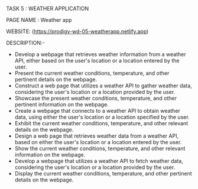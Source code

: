 TASK 5 : WEATHER APPLICATION

PAGE NAME : Weather app

WEBSITE: (https://prodigy-wd-05-weatherapp.netlify.app)

DESCRIPTION:-
- Develop a webpage that retrieves weather information from a weather API, either based on the user's location or a location entered by the user.
- Present the current weather conditions, temperature, and other pertinent details on the webpage.
- Construct a web page that utilizes a weather API to gather weather data, considering the user's location or a location provided by the user.
- Showcase the present weather conditions, temperature, and other pertinent information on the webpage.
- Create a webpage that connects to a weather API to obtain weather data, using either the user's location or a location specified by the user.
- Exhibit the current weather conditions, temperature, and other relevant details on the webpage.
- Design a web page that retrieves weather data from a weather API, based on either the user's location or a location entered by the user.
- Show the current weather conditions, temperature, and other relevant information on the webpage.
- Develop a webpage that utilizes a weather API to fetch weather data, considering the user's location or a location provided by the user.
- Display the current weather conditions, temperature, and other pertinent details on the webpage.

